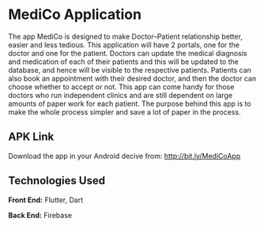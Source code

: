 
# MediCo Application

The app MediCo is designed to make Doctor–Patient relationship better, easier and less tedious. 
This application will have 2 portals, one for the doctor and one for the patient. Doctors can update the 
medical diagnosis and medication of each of their patients and this will be updated to the database, and 
hence will be visible to the respective patients. Patients can also book an appointment with their desired
doctor, and then the doctor can choose whether to accept or not. This app can come handy for those 
doctors who run independent clinics and are still dependent on large amounts of paper work for each 
patient. The purpose behind this app is to make the whole process simpler and save a lot of paper in the 
process.


## APK Link

Download the app in your Android decive from:
http://bit.ly/MediCoApp

  
## Technologies Used

**Front End:** Flutter, Dart

**Back End:** Firebase

  

